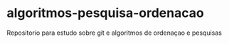 # algoritmos-pesquisa-ordenacao
Repositorio para estudo sobre git e algoritmos de ordenaçao e pesquisas
